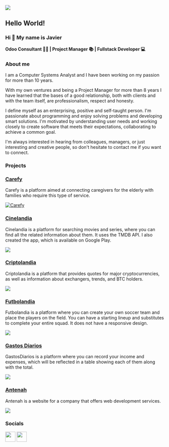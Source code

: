 ![](images/banner.png)

<div align="">
    <h2> Hello World! </h2>
    <h3> Hi 👋 My name is Javier </h3>
    <p> <b> Odoo Consultant 👨‍💼 | Project Manager 📚 | Fullstack Developer 💻 </b> </p>

### About me

I am a Computer Systems Analyst and I have been working on my passion for more than 10 years.

With my own ventures and being a Project Manager for more than 8 years I have learned that the bases of a good relationship, both with clients and with the team itself, are professionalism, respect and honesty.

I define myself as an enterprising, positive and self-taught person. I'm passionate about programming and enjoy solving problems and developing smart solutions. I'm motivated by understanding user needs and working closely to create software that meets their expectations, collaborating to achieve a common goal.

I'm always interested in hearing from colleagues, managers, or just interesting and creative people, so don't hesitate to contact me if you want to connect.

### Projects

<div>
 <h3><a href="https://sample-service-name-2ja2.onrender.com/">Carefy</a></h3>   
    <p>Carefy is a platform aimed at connecting caregivers for the elderly with families who require this type of service.</p>
<a href="https://sample-service-name-2ja2.onrender.com/" target="_blank" rel="noreferrer"><img src="https://i.postimg.cc/7hyBh45M/Carefy.png" alt="Carefy" border="0" /></a>
<h3><a href="https://cinelandia.netlify.app/">Cinelandia</a></h3>   
    <p>Cinelandia is a platform for searching movies and series, where you can find all the related information about them. It uses the TMDB API. I also created the app, which is available on Google Play.</p>
<a href="https://cinelandia.netlify.app/" target="_blank" rel="noreferrer"><img src="https://i.postimg.cc/pdFYF7b0/Cinelandia.png"/></a>
   <h3><a href="https://criptolandia.netlify.app/">Criptolandia</a></h3>   
    <p>Criptolandia is a platform that provides quotes for major cryptocurrencies, as well as information about exchangers, trends, and BTC holders.</p>
<a href="https://criptolandia.netlify.app/" target="_blank" rel="noreferrer"><img src="https://i.postimg.cc/CL8F9sg3/Criptolandia.png"/></a>
     <h3><a href="https://criptolandia.netlify.app/">Futbolandia</a></h3>     
    <p>Futbolandia is a platform where you can create your own soccer team and place the players on the field. You can have a starting lineup and substitutes to complete your entire squad. It does not have a responsive design.</p>
<a href="https://cinelandia.netlify.app/" target="_blank" rel="noreferrer"><img src="https://i.postimg.cc/pXB22XmC/Futbol-Team.png"/></a>
    <h3><a href="https://gastosdiarios.netlify.app/">Gastos Diarios</a></h3>    
    <p>GastosDiarios is a platform where you can record your income and expenses, which will be reflected in a table showing each of them along with the total.</p>
<a href="https://gastosdiarios.netlify.app/" target="_blank" rel="noreferrer"><img src="https://i.postimg.cc/Y9mrk6FL/App-Gastos.png"/></a>
      <h3><a href="https://antenah.netlify.app/">Antenah</a></h3>    
    <p>Antenah is a website for a company that offers web development services.</p>
<a href="https://antenah.netlify.app/" target="_blank" rel="noreferrer"><img src="https://i.postimg.cc/vm0M5PrV/Antenah.png"/></a>
</div>



### Socials

<p align=""> <a href="https://www.x.com/jeydi_dev" target="_blank" rel="noreferrer"><img src="https://cdn2.iconfinder.com/data/icons/threads-by-instagram/24/x-logo-twitter-new-brand-contained-256.png" width="32" height="32" /></a> <a href="https://www.linkedin.com/in/javier-diezz/" target="_blank" rel="noreferrer"><img src="https://raw.githubusercontent.com/danielcranney/readme-generator/main/public/icons/socials/linkedin.svg" width="32" height="32" /></a></p>

</div>
